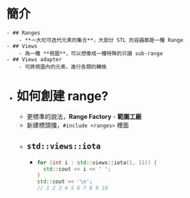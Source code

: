 # 簡介
	- ## Ranges
		- **一大坨可迭代元素的集合**，大部分 STL 的容器都是一種 Range
	- ## Views
		- 為一種 **視圖**，可以想像成一種特殊的只讀 sub-range
	- ## Views adapter
		- 可將視圖內的元素，進行各類的轉換
- # 如何創建 range?
	- 更標準的說法，**Range Factory** - **範圍工廠**
	- 新建標頭擋，`#include <ranges>` 裡面
	- ## `std::views::iota`
		- ```cpp
		  for (int i : std::views::iota(1, 11)) {
		    std::cout << i << ' ';
		  }
		  std::cout << '\n';
		  // 1 2 3 4 5 6 7 8 9 10
		  ```